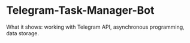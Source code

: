# Telegram-Task-Manager-Bot
What it shows: working with Telegram API, asynchronous programming, data storage.
